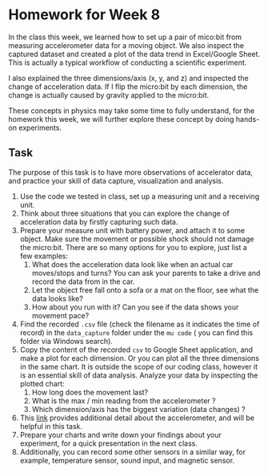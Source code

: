 # Homework for Week 8

In the class this week, we learned how to set up a pair of mico:bit from measuring accelerometer data for a moving object. We also inspect the captured dataset and created a plot of the data trend in Excel/Google Sheet. This is actually a typical workflow of conducting a scientific experiment.

I also explained the three dimensions/axis (x, y, and z) and inspected the change of acceleration data. If I flip the micro:bit by each dimension, the change is actually caused by gravity applied to the micro:bit.

These concepts in physics may take some time to fully understand, for the homework this week, we will further explore these concept by doing hands-on experiments.

## Task

The purpose of this task is to have more observations of accelerator data, and practice your skill of data capture, visualization and analysis.

1. Use the code we tested in class, set up a measuring unit and a receiving unit.
2. Think about three situations that you can explore the change of acceleration data by firstly capturing such data.
3. Prepare your measure unit with battery power, and attach it to some object. Make sure the movement or possible shock should not damage the micro:bit. There are so many options for you to explore, just list a few examples:
   1. What does the acceleration data look like when an actual car moves/stops and turns? You can ask your parents to take a drive and record the data from in the car.
   2. Let the object free fall onto a sofa or a mat on the floor, see what the data looks like?
   3. How about you run with it? Can you see if the data shows your movement pace?
4. Find the recorded `.csv` file (check the filename as it indicates the time of record) in the `data_capture` folder under the `mu code` ( you can find this folder via Windows search).
5. Copy the content of the recorded `csv` to Google Sheet application, and make a plot for each dimension. Or you can plot all the three dimensions in the same chart. It is outside the scope of our coding class, however it is an essential skill of data analysis. Analyze your data by inspecting the plotted chart:
   1. How long does the movement last?
   2. What is the max / min reading from the accelerometer ?
   3. Which dimension/axis has the biggest variation (data changes) ?
6. This [link](https://microbit-challenges.readthedocs.io/en/latest/tutorials/accelerometer.html) provides additional detail about the accelerometer, and will be helpful in this task.
7. Prepare your charts and write down your findings about your experiment, for a quick presentation in the next class.
8. Additionally, you can record some other sensors in a similar way, for example, temperature sensor, sound input, and magnetic sensor.

